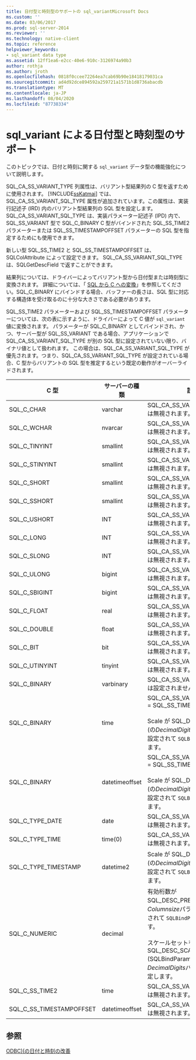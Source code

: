 ```yaml
---
title: 日付型と時刻型のサポートの sql_variantMicrosoft Docs
ms.custom: ''
ms.date: 03/06/2017
ms.prod: sql-server-2014
ms.reviewer: ''
ms.technology: native-client
ms.topic: reference
helpviewer_keywords:
- sql_variant data type
ms.assetid: 12ff1ea6-e2cc-40e6-910c-3126974a90b3
author: rothja
ms.author: jroth
ms.openlocfilehash: 0818f0ccee72264ea7cab69b90e18418179031ca
ms.sourcegitcommit: ad4d92dce894592a259721a1571b1d8736abacdb
ms.translationtype: MT
ms.contentlocale: ja-JP
ms.lasthandoff: 08/04/2020
ms.locfileid: "87738334"
---
```

# <a name="sql_variant-support-for-date-and-time-types"></a>sql_variant による日付型と時刻型のサポート
  このトピックでは、日付と時刻に関する `sql_variant` データ型の機能強化について説明します。  
  
 SQL_CA_SS_VARIANT_TYPE 列属性は、バリアント型結果列の C 型を返すために使用されます。 [!INCLUDE[ssKatmai](../../includes/sskatmai-md.md)] では、SQL_CA_SS_VARIANT_SQL_TYPE 属性が追加されています。この属性は、実装行記述子 (IRD) 内のバリアント型結果列の SQL 型を設定します。 SQL_CA_SS_VARIANT_SQL_TYPE は、実装パラメーター記述子 (IPD) 内で、SQL_SS_VARIANT 型で SQL_C_BINARY C 型がバインドされた SQL_SS_TIME2 パラメーターまたは SQL_SS_TIMESTAMPOFFSET パラメーターの SQL 型を指定するためにも使用できます。  
  
 新しい型 SQL_SS_TIME2 と SQL_SS_TIMESTAMPOFFSET は、SQLColAttribute によって設定できます。 SQL_CA_SS_VARIANT_SQL_TYPE は、SQLGetDescField で返すことができます。  
  
 結果列については、ドライバーによってバリアント型から日付型または時刻型に変換されます。 詳細については、「 [SQL から C への変換](datetime-data-type-conversions-from-sql-to-c.md)」を参照してください。SQL_C_BINARY にバインドする場合、バッファーの長さは、SQL 型に対応する構造体を受け取るのに十分な大きさである必要があります。  
  
 SQL_SS_TIME2 パラメーターおよび SQL_SS_TIMESTAMPOFFSET パラメーターについては、次の表に示すように、ドライバーによって C 値が `sql_variant` 値に変換されます。 パラメーターが SQL_C_BINARY としてバインドされ、かつ、サーバー型が SQL_SS_VARIANT である場合、アプリケーションで SQL_CA_SS_VARIANT_SQL_TYPE が別の SQL 型に設定されていない限り、バイナリ値として扱われます。 この場合は、SQL_CA_SS_VARIANT_SQL_TYPE が優先されます。つまり、SQL_CA_SS_VARIANT_SQL_TYPE が設定されている場合、C 型からバリアントの SQL 型を推定するという既定の動作がオーバーライドされます。  
  
|C 型|サーバーの種類|説明|  
|------------|-----------------|--------------|  
|SQL_C_CHAR|varchar|SQL_CA_SS_VARIANT_SQL_TYPE は無視されます。|  
|SQL_C_WCHAR|nvarcar|SQL_CA_SS_VARIANT_SQL_TYPE は無視されます。|  
|SQL_C_TINYINT|smallint|SQL_CA_SS_VARIANT_SQL_TYPE は無視されます。|  
|SQL_C_STINYINT|smallint|SQL_CA_SS_VARIANT_SQL_TYPE は無視されます。|  
|SQL_C_SHORT|smallint|SQL_CA_SS_VARIANT_SQL_TYPE は無視されます。|  
|SQL_C_SSHORT|smallint|SQL_CA_SS_VARIANT_SQL_TYPE は無視されます。|  
|SQL_C_USHORT|INT|SQL_CA_SS_VARIANT_SQL_TYPE は無視されます。|  
|SQL_C_LONG|INT|SQL_CA_SS_VARIANT_SQL_TYPE は無視されます。|  
|SQL_C_SLONG|INT|SQL_CA_SS_VARIANT_SQL_TYPE は無視されます。|  
|SQL_C_ULONG|bigint|SQL_CA_SS_VARIANT_SQL_TYPE は無視されます。|  
|SQL_C_SBIGINT|bigint|SQL_CA_SS_VARIANT_SQL_TYPE は無視されます。|  
|SQL_C_FLOAT|real|SQL_CA_SS_VARIANT_SQL_TYPE は無視されます。|  
|SQL_C_DOUBLE|float|SQL_CA_SS_VARIANT_SQL_TYPE は無視されます。|  
|SQL_C_BIT|bit|SQL_CA_SS_VARIANT_SQL_TYPE は無視されます。|  
|SQL_C_UTINYINT|tinyint|SQL_CA_SS_VARIANT_SQL_TYPE は無視されます。|  
|SQL_C_BINARY|varbinary|SQL_CA_SS_VARIANT_SQL_TYPE は設定されません。|  
|SQL_C_BINARY|time|SQL_CA_SS_VARIANT_SQL_TYPE = SQL_SS_TIME2<br /><br /> Scale が SQL_DESC_PRECISION (の*DecimalDigits*パラメーター) に設定されて `SQLBindParameter` います。|  
|SQL_C_BINARY|datetimeoffset|SQL_CA_SS_VARIANT_SQL_TYPE = SQL_SS_TIMESTAMPOFFSET<br /><br /> Scale が SQL_DESC_PRECISION (の*DecimalDigits*パラメーター) に設定されて `SQLBindParameter` います。|  
|SQL_C_TYPE_DATE|date|SQL_CA_SS_VARIANT_SQL_TYPE は無視されます。|  
|SQL_C_TYPE_TIME|time(0)|SQL_CA_SS_VARIANT_SQL_TYPE は無視されます。|  
|SQL_C_TYPE_TIMESTAMP|datetime2|Scale が SQL_DESC_PRECISION (の*DecimalDigits*パラメーター) に設定されて `SQLBindParameter` います。|  
|SQL_C_NUMERIC|decimal|有効桁数が SQL_DESC_PRECISION (の*Columnsize*パラメーター) に設定されて `SQLBindParameter` います。<br /><br /> スケールセットを SQL_DESC_SCALE (SQLBindParameter の*DecimalDigits*パラメーター) に設定します。|  
|SQL_C_SS_TIME2|time|SQL_CA_SS_VARIANT_SQL_TYPE は無視されます。|  
|SQL_C_SS_TIMESTAMPOFFSET|datetimeoffset|SQL_CA_SS_VARIANT_SQL_TYPE は無視されます。|  
  
## <a name="see-also"></a>参照  
 [ODBC&#41;&#40;の日付と時刻の改善](date-and-time-improvements-odbc.md)  
  
  
